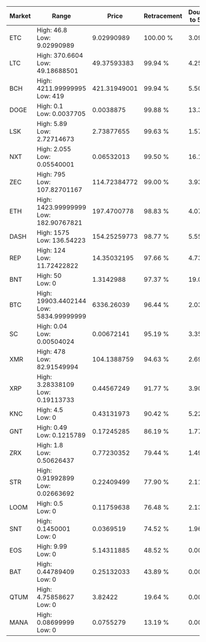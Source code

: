 | Market | Range | Price| Retracement | Doubles to 50% |
| --- | --- | --- | --- | --- |
| ETC | High: 46.8<br />Low: 9.02990989 | 9.02990989 | 100.00 % | 3.09 |
| LTC | High: 370.6604<br />Low: 49.18688501 | 49.37593383 | 99.94 % | 4.25 |
| BCH | High: 4211.99999995<br />Low: 419 | 421.31949001 | 99.94 % | 5.50 |
| DOGE | High: 0.1<br />Low: 0.0037705 | 0.0038875 | 99.88 % | 13.35 |
| LSK | High: 5.89<br />Low: 2.72714673 | 2.73877655 | 99.63 % | 1.57 |
| NXT | High: 2.055<br />Low: 0.05540001 | 0.06532013 | 99.50 % | 16.15 |
| ZEC | High: 795<br />Low: 107.82701167 | 114.72384772 | 99.00 % | 3.93 |
| ETH | High: 1423.99999999<br />Low: 182.90767821 | 197.4700778 | 98.83 % | 4.07 |
| DASH | High: 1575<br />Low: 136.54223 | 154.25259773 | 98.77 % | 5.55 |
| REP | High: 124<br />Low: 11.72422822 | 14.35032195 | 97.66 % | 4.73 |
| BNT | High: 50<br />Low: 0 | 1.3142988 | 97.37 % | 19.02 |
| BTC | High: 19903.4402144<br />Low: 5834.99999999 | 6336.26039 | 96.44 % | 2.03 |
| SC | High: 0.04<br />Low: 0.00504024 | 0.00672141 | 95.19 % | 3.35 |
| XMR | High: 478<br />Low: 82.91549994 | 104.1388759 | 94.63 % | 2.69 |
| XRP | High: 3.28338109<br />Low: 0.19113733 | 0.44567249 | 91.77 % | 3.90 |
| KNC | High: 4.5<br />Low: 0 | 0.43131973 | 90.42 % | 5.22 |
| GNT | High: 0.49<br />Low: 0.1215789 | 0.17245285 | 86.19 % | 1.77 |
| ZRX | High: 1.8<br />Low: 0.50626437 | 0.77230352 | 79.44 % | 1.49 |
| STR | High: 0.91992899<br />Low: 0.02663692 | 0.22409499 | 77.90 % | 2.11 |
| LOOM | High: 0.5<br />Low: 0 | 0.11759638 | 76.48 % | 2.13 |
| SNT | High: 0.1450001<br />Low: 0 | 0.0369519 | 74.52 % | 1.96 |
| EOS | High: 9.99<br />Low: 0 | 5.14311885 | 48.52 % | 0.00 |
| BAT | High: 0.44789409<br />Low: 0 | 0.25132033 | 43.89 % | 0.00 |
| QTUM | High: 4.75858627<br />Low: 0 | 3.82422 | 19.64 % | 0.00 |
| MANA | High: 0.08699999<br />Low: 0 | 0.0755279 | 13.19 % | 0.00 |
